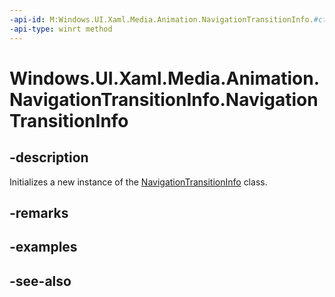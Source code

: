 ```yaml
---
-api-id: M:Windows.UI.Xaml.Media.Animation.NavigationTransitionInfo.#ctor
-api-type: winrt method
---
```


<!-- Method syntax
protected NavigationTransitionInfo()
-->

# Windows.UI.Xaml.Media.Animation.NavigationTransitionInfo.NavigationTransitionInfo

## -description
Initializes a new instance of the [NavigationTransitionInfo](navigationtransitioninfo.md) class.


## -remarks

## -examples

## -see-also
